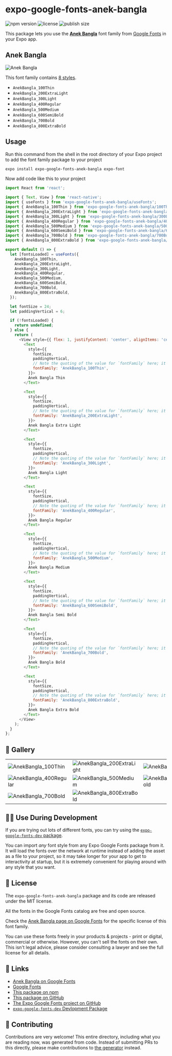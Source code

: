 # expo-google-fonts-anek-bangla

![npm version](https://flat.badgen.net/npm/v/expo-google-fonts-anek-bangla)
![license](https://flat.badgen.net/github/license/expo/google-fonts)
![publish size](https://flat.badgen.net/packagephobia/install/expo-google-fonts-anek-bangla)

This package lets you use the [**Anek Bangla**](https://fonts.google.com/specimen/Anek+Bangla) font family from [Google Fonts](https://fonts.google.com/) in your Expo app.

## Anek Bangla

![Anek Bangla](./font-family.png)

This font family contains [8 styles](#-gallery).

- `AnekBangla_100Thin`
- `AnekBangla_200ExtraLight`
- `AnekBangla_300Light`
- `AnekBangla_400Regular`
- `AnekBangla_500Medium`
- `AnekBangla_600SemiBold`
- `AnekBangla_700Bold`
- `AnekBangla_800ExtraBold`

## Usage

Run this command from the shell in the root directory of your Expo project to add the font family package to your project
```sh
expo install expo-google-fonts-anek-bangla expo-font
```

Now add code like this to your project
```js
import React from 'react';

import { Text, View } from 'react-native';
import { useFonts } from 'expo-google-fonts-anek-bangla/useFonts';
import { AnekBangla_100Thin } from 'expo-google-fonts-anek-bangla/100Thin';
import { AnekBangla_200ExtraLight } from 'expo-google-fonts-anek-bangla/200ExtraLight';
import { AnekBangla_300Light } from 'expo-google-fonts-anek-bangla/300Light';
import { AnekBangla_400Regular } from 'expo-google-fonts-anek-bangla/400Regular';
import { AnekBangla_500Medium } from 'expo-google-fonts-anek-bangla/500Medium';
import { AnekBangla_600SemiBold } from 'expo-google-fonts-anek-bangla/600SemiBold';
import { AnekBangla_700Bold } from 'expo-google-fonts-anek-bangla/700Bold';
import { AnekBangla_800ExtraBold } from 'expo-google-fonts-anek-bangla/800ExtraBold';

export default () => {
  let [fontsLoaded] = useFonts({
    AnekBangla_100Thin,
    AnekBangla_200ExtraLight,
    AnekBangla_300Light,
    AnekBangla_400Regular,
    AnekBangla_500Medium,
    AnekBangla_600SemiBold,
    AnekBangla_700Bold,
    AnekBangla_800ExtraBold,
  });

  let fontSize = 24;
  let paddingVertical = 6;

  if (!fontsLoaded) {
    return undefined;
  } else {
    return (
      <View style={{ flex: 1, justifyContent: 'center', alignItems: 'center' }}>
        <Text
          style={{
            fontSize,
            paddingVertical,
            // Note the quoting of the value for `fontFamily` here; it expects a string!
            fontFamily: 'AnekBangla_100Thin',
          }}>
          Anek Bangla Thin
        </Text>

        <Text
          style={{
            fontSize,
            paddingVertical,
            // Note the quoting of the value for `fontFamily` here; it expects a string!
            fontFamily: 'AnekBangla_200ExtraLight',
          }}>
          Anek Bangla Extra Light
        </Text>

        <Text
          style={{
            fontSize,
            paddingVertical,
            // Note the quoting of the value for `fontFamily` here; it expects a string!
            fontFamily: 'AnekBangla_300Light',
          }}>
          Anek Bangla Light
        </Text>

        <Text
          style={{
            fontSize,
            paddingVertical,
            // Note the quoting of the value for `fontFamily` here; it expects a string!
            fontFamily: 'AnekBangla_400Regular',
          }}>
          Anek Bangla Regular
        </Text>

        <Text
          style={{
            fontSize,
            paddingVertical,
            // Note the quoting of the value for `fontFamily` here; it expects a string!
            fontFamily: 'AnekBangla_500Medium',
          }}>
          Anek Bangla Medium
        </Text>

        <Text
          style={{
            fontSize,
            paddingVertical,
            // Note the quoting of the value for `fontFamily` here; it expects a string!
            fontFamily: 'AnekBangla_600SemiBold',
          }}>
          Anek Bangla Semi Bold
        </Text>

        <Text
          style={{
            fontSize,
            paddingVertical,
            // Note the quoting of the value for `fontFamily` here; it expects a string!
            fontFamily: 'AnekBangla_700Bold',
          }}>
          Anek Bangla Bold
        </Text>

        <Text
          style={{
            fontSize,
            paddingVertical,
            // Note the quoting of the value for `fontFamily` here; it expects a string!
            fontFamily: 'AnekBangla_800ExtraBold',
          }}>
          Anek Bangla Extra Bold
        </Text>
      </View>
    );
  }
};

```

## 🔡 Gallery


||||
|-|-|-|
|![AnekBangla_100Thin](.//100Thin/AnekBangla_100Thin.ttf.png)|![AnekBangla_200ExtraLight](.//200ExtraLight/AnekBangla_200ExtraLight.ttf.png)|![AnekBangla_300Light](.//300Light/AnekBangla_300Light.ttf.png)||
|![AnekBangla_400Regular](.//400Regular/AnekBangla_400Regular.ttf.png)|![AnekBangla_500Medium](.//500Medium/AnekBangla_500Medium.ttf.png)|![AnekBangla_600SemiBold](.//600SemiBold/AnekBangla_600SemiBold.ttf.png)||
|![AnekBangla_700Bold](.//700Bold/AnekBangla_700Bold.ttf.png)|![AnekBangla_800ExtraBold](.//800ExtraBold/AnekBangla_800ExtraBold.ttf.png)|||


## 👩‍💻 Use During Development

If you are trying out lots of different fonts, you can try using the [`expo-google-fonts-dev` package](https://github.com/freeboub/google-fonts/tree/master/font-packages/dev#readme).

You can import *any* font style from any Expo Google Fonts package from it. It will load the fonts
over the network at runtime instead of adding the asset as a file to your project, so it may take longer
for your app to get to interactivity at startup, but it is extremely convenient
for playing around with any style that you want.

## 📖 License

The `expo-google-fonts-anek-bangla` package and its code are released under the MIT license.

All the fonts in the Google Fonts catalog are free and open source.

Check the [Anek Bangla page on Google Fonts](https://fonts.google.com/specimen/Anek+Bangla) for the specific license of this font family.

You can use these fonts freely in your products & projects - print or digital, commercial or otherwise. However, you can't sell the fonts on their own. This isn't legal advice, please consider consulting a lawyer and see the full license for all details.

## 🔗 Links

- [Anek Bangla on Google Fonts](https://fonts.google.com/specimen/Anek+Bangla)
- [Google Fonts](https://fonts.google.com/)
- [This package on npm](https://www.npmjs.com/package/expo-google-fonts-anek-bangla)
- [This package on GitHub](https://github.com/freeboub/google-fonts/tree/master/font-packages/anek-bangla)
- [The Expo Google Fonts project on GitHub](https://github.com/freeboub/google-fonts)
- [`expo-google-fonts-dev` Devlopment Package](https://github.com/freeboub/google-fonts/tree/master/font-packages/dev)

## 🤝 Contributing

Contributions are very welcome! This entire directory, including what you are reading now, was generated from code. Instead of submitting PRs to this directly, please make contributions to [the generator](https://github.com/freeboub/google-fonts/tree/master/packages/generator) instead.
